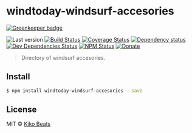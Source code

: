 # windtoday-windsurf-accesories

[![Greenkeeper badge](https://badges.greenkeeper.io/windtoday/windtoday-windsurf-accesories.svg)](https://greenkeeper.io/)

![Last version](https://img.shields.io/github/tag/windtoday/windtoday-windsurf-accesories.svg?style=flat-square)
[![Build Status](https://img.shields.io/travis/windtoday/windtoday-windsurf-accesories/master.svg?style=flat-square)](https://travis-ci.org/windtoday/windtoday-windsurf-accesories)
[![Coverage Status](https://img.shields.io/coveralls/windtoday/windtoday-windsurf-accesories.svg?style=flat-square)](https://coveralls.io/github/windtoday/windtoday-windsurf-accesories)
[![Dependency status](https://img.shields.io/david/windtoday/windtoday-windsurf-accesories.svg?style=flat-square)](https://david-dm.org/windtoday/windtoday-windsurf-accesories)
[![Dev Dependencies Status](https://img.shields.io/david/dev/windtoday/windtoday-windsurf-accesories.svg?style=flat-square)](https://david-dm.org/windtoday/windtoday-windsurf-accesories#info=devDependencies)
[![NPM Status](https://img.shields.io/npm/dm/windtoday-windsurf-accesories.svg?style=flat-square)](https://www.npmjs.org/package/windtoday-windsurf-accesories)
[![Donate](https://img.shields.io/badge/donate-paypal-blue.svg?style=flat-square)](https://paypal.me/Kikobeats)

> Directory of windsurf accesories.

## Install

```bash
$ npm install windtoday-windsurf-accesories --save
```

## License

MIT © [Kiko Beats](https://github.com/Kikobeats)
